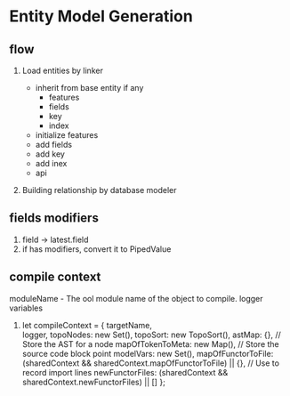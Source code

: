 # Entity Model Generation

## flow

1. Load entities by linker

    * inherit from base entity if any
        * features
        * fields
        * key
        * index
    * initialize features
    * add fields        
    * add key
    * add inex
    * api

2. Building relationship by database modeler


## fields modifiers

1. field -> latest.field
2. if has modifiers, convert it to PipedValue

## compile context

moduleName - The ool module name of the object to compile.
logger
variables

1. let compileContext = {
        targetName,        
        logger,
        topoNodes: new Set(),
        topoSort: new TopoSort(),
        astMap: {}, // Store the AST for a node
        mapOfTokenToMeta: new Map(), // Store the source code block point
        modelVars: new Set(),
        mapOfFunctorToFile: (sharedContext && sharedContext.mapOfFunctorToFile) || {}, // Use to record import lines
        newFunctorFiles: (sharedContext && sharedContext.newFunctorFiles) || []
    };



    
